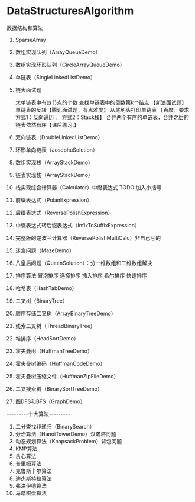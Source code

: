 # DataStructuresAlgorithm
数据结构和算法

1. SparseArray

2. 数组实现队列（ArrayQueueDemo）

3. 数组实现环形队列（CircleArrayQueueDemo）

4. 单链表（SingleLinkedListDemo）

5. 链表面试题

    求单链表中有效节点的个数
    查找单链表中的倒数第k个结点 【新浪面试题】
    单链表的反转【腾讯面试题，有点难度】
    从尾到头打印单链表 【百度，要求方式1：反向遍历 。 方式2：Stack栈】
    合并两个有序的单链表，合并之后的链表依然有序【课后练习.】

5. 双向链表（DoubleLinkedListDemo）

6. 环形单向链表（JosephuSolution）

7. 数组实现栈（ArrayStackDemo）

7. 链表实现栈（ArrayStackDemo）

8. 栈实现综合计算器（Calculator）中缀表达式
    TODO:加入小括号
9. 前缀表达式（PolanExpression）

10. 后缀表达式（ReversePolishExpression）

11. 中缀表达式转后缀表达式（InfixToSuffixExpression）

12. 完整版的逆波兰计算器（ReversePolishMultiCalc）非自己写的

13. 迷宫问题（MazeDemo）

14. 八皇后问题（QueenSolution）：分一维数组和二维数组解决

15. 排序算法
    冒泡排序
    选择排序
    插入排序
    希尔排序
    快速排序
16. 哈希表（HashTabDemo）

17. 二叉树（BinaryTree）

18. 顺序存储二叉树（ArrayBinaryTreeDemo）

19. 线索二叉树（ThreadBinaryTree）

20. 堆排序（HeadSortDemo）

21. 霍夫曼树（HuffmanTreeDemo）

22. 霍夫曼树编码（HuffmanCodeDemo）

23. 霍夫曼树压缩文件（HuffmanZipFileDemo）

24. 二叉搜索树（BinarySortTreeDemo）

25. 图DFS和BFS（GraphDemo）

---------十大算法---------

1. 二分查找非递归（BinarySearch）
2. 分治算法（HanoiTowerDemo）汉诺塔问题
3. 动态规划算法（KnapsackProblem）背包问题
5. KMP算法
6. 贪心算法
7. 普里姆算法
8. 克鲁斯卡尔算法
9. 迪杰斯特拉算法
10. 弗洛伊德算法
11. 马踏棋盘算法

